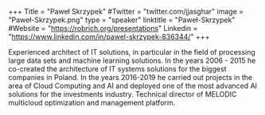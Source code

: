 +++
Title = "Paweł Skrzypek"
#Twitter = "twitter.com/jjasghar"
image = "Paweł-Skrzypek.png"
type = "speaker"
linktitle = "Paweł-Skrzypek"
#Website = "https://robrich.org/presentations"
Linkedin = "https://www.linkedin.com/in/pawel-skrzypek-836344/"
+++

Experienced architect of IT solutions, in particular in the field of processing large data sets and machine learning solutions. In the years 2006 - 2015 he co-created the architecture of IT systems solutions for the biggest companies in Poland. In the years 2016-2019 he carried out projects in the area of Cloud Computing and AI and deployed one of the most advanced AI solutions for the investments industry. Technical director of MELODIC multicloud optimization and management platform.




